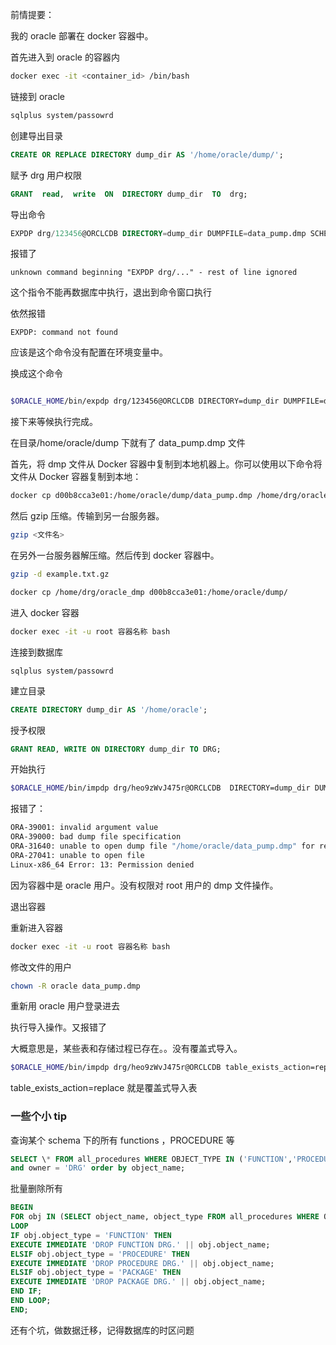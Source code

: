 前情提要：

我的 oracle 部署在 docker 容器中。

首先进入到 oracle 的容器内

```bash
docker exec -it <container_id> /bin/bash
```

链接到 oracle

```bash
sqlplus system/passowrd
```

创建导出目录

```sql
CREATE OR REPLACE DIRECTORY dump_dir AS '/home/oracle/dump/';
```

赋予 drg 用户权限

```sql
GRANT  read,  write  ON  DIRECTORY dump_dir  TO  drg;
```

导出命令

```sql
EXPDP drg/123456@ORCLCDB DIRECTORY=dump_dir DUMPFILE=data_pump.dmp SCHEMAS=drg
```

报错了

```
unknown command beginning "EXPDP drg/..." - rest of line ignored
```

这个指令不能再数据库中执行，退出到命令窗口执行

依然报错

```
EXPDP: command not found
```

应该是这个命令没有配置在环境变量中。

换成这个命令

```bash

$ORACLE_HOME/bin/expdp drg/123456@ORCLCDB DIRECTORY=dump_dir DUMPFILE=data_pump.dmp SCHEMAS=drg
```

接下来等候执行完成。

在目录/home/oracle/dump 下就有了 data_pump.dmp 文件

首先，将 dmp 文件从 Docker 容器中复制到本地机器上。你可以使用以下命令将文件从 Docker 容器复制到本地：

```bash
docker cp d00b8cca3e01:/home/oracle/dump/data_pump.dmp /home/drg/oracle_dmp

```

然后 gzip 压缩。传输到另一台服务器。

```bash
gzip <文件名>
```

在另外一台服务器解压缩。然后传到 docker 容器中。

```bash
gzip -d example.txt.gz

docker cp /home/drg/oracle_dmp d00b8cca3e01:/home/oracle/dump/
```

进入 docker 容器

```bash
docker exec -it -u root 容器名称 bash
```

连接到数据库

```
sqlplus system/passowrd
```

建立目录

```sql
CREATE DIRECTORY dump_dir AS '/home/oracle';
```

授予权限

```sql
GRANT READ, WRITE ON DIRECTORY dump_dir TO DRG;
```

开始执行

```bash
$ORACLE_HOME/bin/impdp drg/heo9zWvJ475r@ORCLCDB  DIRECTORY=dump_dir DUMPFILE=data_pump.dmp LOGFILE=import.log
```

报错了：

```bash
ORA-39001: invalid argument value
ORA-39000: bad dump file specification
ORA-31640: unable to open dump file "/home/oracle/data_pump.dmp" for read
ORA-27041: unable to open file
Linux-x86_64 Error: 13: Permission denied

```

因为容器中是 oracle 用户。没有权限对 root 用户的 dmp 文件操作。

退出容器

重新进入容器

```bash
docker exec -it -u root 容器名称 bash
```

修改文件的用户

```bash
chown -R oracle data_pump.dmp
```

重新用 oracle 用户登录进去

执行导入操作。又报错了

大概意思是，某些表和存储过程已存在。。没有覆盖式导入。

```bash
$ORACLE_HOME/bin/impdp drg/heo9zWvJ475r@ORCLCDB table_exists_action=replace  DIRECTORY=dump_dir DUMPFILE=data_pump.dmp LOGFILE=import.log
```

table_exists_action=replace 就是覆盖式导入表

### 一些个小 tip

查询某个 schema 下的所有 functions ，PROCEDURE 等

```sql
SELECT \* FROM all_procedures WHERE OBJECT_TYPE IN ('FUNCTION','PROCEDURE','PACKAGE')
and owner = 'DRG' order by object_name;
```

批量删除所有

```sql
BEGIN
FOR obj IN (SELECT object_name, object_type FROM all_procedures WHERE OBJECT_TYPE IN ('FUNCTION','PROCEDURE','PACKAGE') AND owner = 'DRG')
LOOP
IF obj.object_type = 'FUNCTION' THEN
EXECUTE IMMEDIATE 'DROP FUNCTION DRG.' || obj.object_name;
ELSIF obj.object_type = 'PROCEDURE' THEN
EXECUTE IMMEDIATE 'DROP PROCEDURE DRG.' || obj.object_name;
ELSIF obj.object_type = 'PACKAGE' THEN
EXECUTE IMMEDIATE 'DROP PACKAGE DRG.' || obj.object_name;
END IF;
END LOOP;
END;
```

还有个坑，做数据迁移，记得数据库的时区问题
